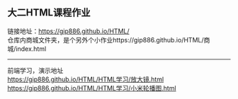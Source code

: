 ## 大二HTML课程作业
链接地址：https://gip886.github.io/HTML/  
仓库内商城文件夹，是个另外个小作业https://gip886.github.io/HTML/商城/index.html
***
前端学习，演示地址  
https://gip886.github.io/HTML/HTML学习/放大镜.html  
https://gip886.github.io/HTML/HTML学习/小米轮播图.html
